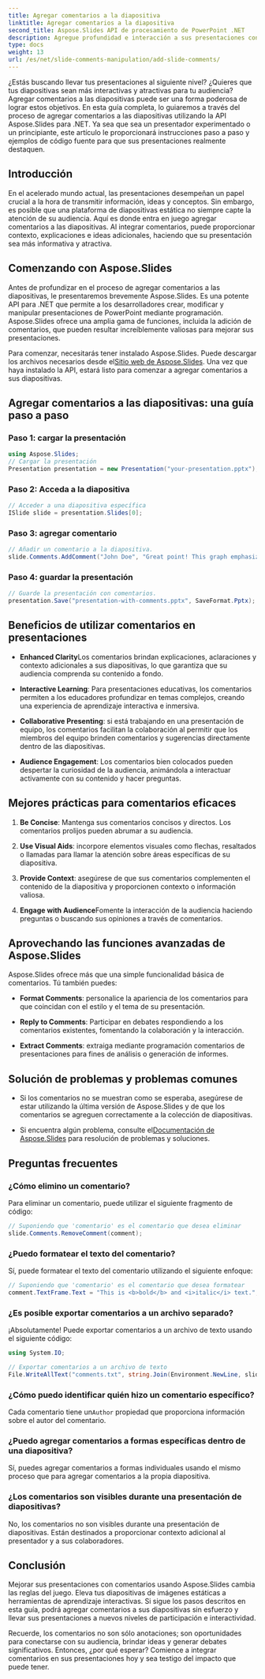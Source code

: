 ```yaml
---
title: Agregar comentarios a la diapositiva
linktitle: Agregar comentarios a la diapositiva
second_title: Aspose.Slides API de procesamiento de PowerPoint .NET
description: Agregue profundidad e interacción a sus presentaciones con la API Aspose.Slides. Aprenda cómo integrar fácilmente comentarios en sus diapositivas usando .NET. Mejore el compromiso y cautive a su audiencia.
type: docs
weight: 13
url: /es/net/slide-comments-manipulation/add-slide-comments/
---
```


¿Estás buscando llevar tus presentaciones al siguiente nivel? ¿Quieres que tus diapositivas sean más interactivas y atractivas para tu audiencia? Agregar comentarios a las diapositivas puede ser una forma poderosa de lograr estos objetivos. En esta guía completa, lo guiaremos a través del proceso de agregar comentarios a las diapositivas utilizando la API Aspose.Slides para .NET. Ya sea que sea un presentador experimentado o un principiante, este artículo le proporcionará instrucciones paso a paso y ejemplos de código fuente para que sus presentaciones realmente destaquen.

## Introducción

En el acelerado mundo actual, las presentaciones desempeñan un papel crucial a la hora de transmitir información, ideas y conceptos. Sin embargo, es posible que una plataforma de diapositivas estática no siempre capte la atención de su audiencia. Aquí es donde entra en juego agregar comentarios a las diapositivas. Al integrar comentarios, puede proporcionar contexto, explicaciones e ideas adicionales, haciendo que su presentación sea más informativa y atractiva.

## Comenzando con Aspose.Slides

Antes de profundizar en el proceso de agregar comentarios a las diapositivas, le presentaremos brevemente Aspose.Slides. Es una potente API para .NET que permite a los desarrolladores crear, modificar y manipular presentaciones de PowerPoint mediante programación. Aspose.Slides ofrece una amplia gama de funciones, incluida la adición de comentarios, que pueden resultar increíblemente valiosas para mejorar sus presentaciones.

 Para comenzar, necesitarás tener instalado Aspose.Slides. Puede descargar los archivos necesarios desde el[Sitio web de Aspose.Slides](https://releases.aspose.com/slides/net/). Una vez que haya instalado la API, estará listo para comenzar a agregar comentarios a sus diapositivas.

## Agregar comentarios a las diapositivas: una guía paso a paso

### Paso 1: cargar la presentación

```csharp
using Aspose.Slides;
// Cargar la presentación
Presentation presentation = new Presentation("your-presentation.pptx");
```

### Paso 2: Acceda a la diapositiva

```csharp
// Acceder a una diapositiva específica
ISlide slide = presentation.Slides[0];
```

### Paso 3: agregar comentario

```csharp
// Añadir un comentario a la diapositiva.
slide.Comments.AddComment("John Doe", "Great point! This graph emphasizes the upward trend.", new DateTime(2023, 8, 29));
```

### Paso 4: guardar la presentación

```csharp
// Guarde la presentación con comentarios.
presentation.Save("presentation-with-comments.pptx", SaveFormat.Pptx);
```

## Beneficios de utilizar comentarios en presentaciones

- **Enhanced Clarity**Los comentarios brindan explicaciones, aclaraciones y contexto adicionales a sus diapositivas, lo que garantiza que su audiencia comprenda su contenido a fondo.

- **Interactive Learning**: Para presentaciones educativas, los comentarios permiten a los educadores profundizar en temas complejos, creando una experiencia de aprendizaje interactiva e inmersiva.

- **Collaborative Presenting**: si está trabajando en una presentación de equipo, los comentarios facilitan la colaboración al permitir que los miembros del equipo brinden comentarios y sugerencias directamente dentro de las diapositivas.

- **Audience Engagement**: Los comentarios bien colocados pueden despertar la curiosidad de la audiencia, animándola a interactuar activamente con su contenido y hacer preguntas.

## Mejores prácticas para comentarios eficaces

1. **Be Concise**: Mantenga sus comentarios concisos y directos. Los comentarios prolijos pueden abrumar a su audiencia.

2. **Use Visual Aids**: incorpore elementos visuales como flechas, resaltados o llamadas para llamar la atención sobre áreas específicas de su diapositiva.

3. **Provide Context**: asegúrese de que sus comentarios complementen el contenido de la diapositiva y proporcionen contexto o información valiosa.

4. **Engage with Audience**Fomente la interacción de la audiencia haciendo preguntas o buscando sus opiniones a través de comentarios.

## Aprovechando las funciones avanzadas de Aspose.Slides

Aspose.Slides ofrece más que una simple funcionalidad básica de comentarios. Tú también puedes:

- **Format Comments**: personalice la apariencia de los comentarios para que coincidan con el estilo y el tema de su presentación.

- **Reply to Comments**: Participar en debates respondiendo a los comentarios existentes, fomentando la colaboración y la interacción.

- **Extract Comments**: extraiga mediante programación comentarios de presentaciones para fines de análisis o generación de informes.

## Solución de problemas y problemas comunes

- Si los comentarios no se muestran como se esperaba, asegúrese de estar utilizando la última versión de Aspose.Slides y de que los comentarios se agreguen correctamente a la colección de diapositivas.

-  Si encuentra algún problema, consulte el[Documentación de Aspose.Slides](https://reference.aspose.com/slides/net/) para resolución de problemas y soluciones.

## Preguntas frecuentes

### ¿Cómo elimino un comentario?

Para eliminar un comentario, puede utilizar el siguiente fragmento de código:

```csharp
// Suponiendo que 'comentario' es el comentario que desea eliminar
slide.Comments.RemoveComment(comment);
```

### ¿Puedo formatear el texto del comentario?

Sí, puede formatear el texto del comentario utilizando el siguiente enfoque:

```csharp
// Suponiendo que 'comentario' es el comentario que desea formatear
comment.TextFrame.Text = "This is <b>bold</b> and <i>italic</i> text.";
```

### ¿Es posible exportar comentarios a un archivo separado?

¡Absolutamente! Puede exportar comentarios a un archivo de texto usando el siguiente código:

```csharp
using System.IO;

// Exportar comentarios a un archivo de texto
File.WriteAllText("comments.txt", string.Join(Environment.NewLine, slide.Comments.Select(c => c.Text)));
```

### ¿Cómo puedo identificar quién hizo un comentario específico?

 Cada comentario tiene un`Author` propiedad que proporciona información sobre el autor del comentario.

### ¿Puedo agregar comentarios a formas específicas dentro de una diapositiva?

Sí, puedes agregar comentarios a formas individuales usando el mismo proceso que para agregar comentarios a la propia diapositiva.

### ¿Los comentarios son visibles durante una presentación de diapositivas?

No, los comentarios no son visibles durante una presentación de diapositivas. Están destinados a proporcionar contexto adicional al presentador y a sus colaboradores.

## Conclusión

Mejorar sus presentaciones con comentarios usando Aspose.Slides cambia las reglas del juego. Eleva tus diapositivas de imágenes estáticas a herramientas de aprendizaje interactivas. Si sigue los pasos descritos en esta guía, podrá agregar comentarios a sus diapositivas sin esfuerzo y llevar sus presentaciones a nuevos niveles de participación e interactividad.

Recuerde, los comentarios no son sólo anotaciones; son oportunidades para conectarse con su audiencia, brindar ideas y generar debates significativos. Entonces, ¿por qué esperar? Comience a integrar comentarios en sus presentaciones hoy y sea testigo del impacto que puede tener.